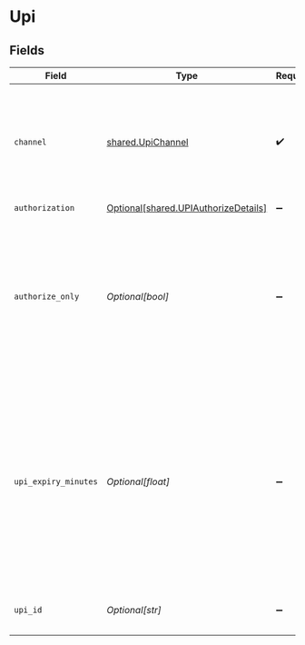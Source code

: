 # Upi


## Fields

| Field                                                                                                                                                                                                                   | Type                                                                                                                                                                                                                    | Required                                                                                                                                                                                                                | Description                                                                                                                                                                                                             |
| ----------------------------------------------------------------------------------------------------------------------------------------------------------------------------------------------------------------------- | ----------------------------------------------------------------------------------------------------------------------------------------------------------------------------------------------------------------------- | ----------------------------------------------------------------------------------------------------------------------------------------------------------------------------------------------------------------------- | ----------------------------------------------------------------------------------------------------------------------------------------------------------------------------------------------------------------------- |
| `channel`                                                                                                                                                                                                               | [shared.UpiChannel](../../models/shared/upichannel.md)                                                                                                                                                                  | :heavy_check_mark:                                                                                                                                                                                                      | Specify the channel through which the payment must be processed. Can be one of ["link", "collect", "qrcode"]                                                                                                            |
| `authorization`                                                                                                                                                                                                         | [Optional[shared.UPIAuthorizeDetails]](../../models/shared/upiauthorizedetails.md)                                                                                                                                      | :heavy_minus_sign:                                                                                                                                                                                                      | N/A                                                                                                                                                                                                                     |
| `authorize_only`                                                                                                                                                                                                        | *Optional[bool]*                                                                                                                                                                                                        | :heavy_minus_sign:                                                                                                                                                                                                      | For one time mandate on UPI. Set this as authorize_only = true. Please note that you can only use the "collect" channel if you are sending a one time mandate request                                                   |
| `upi_expiry_minutes`                                                                                                                                                                                                    | *Optional[float]*                                                                                                                                                                                                       | :heavy_minus_sign:                                                                                                                                                                                                      | The UPI request will be valid for this expiry minutes. This parameter is only applicable for a UPI collect payment. The default value is 5 minutes. You should keep the minimum as 5 minutes, and maximum as 15 minutes |
| `upi_id`                                                                                                                                                                                                                | *Optional[str]*                                                                                                                                                                                                         | :heavy_minus_sign:                                                                                                                                                                                                      | Customer UPI VPA to process payment.                                                                                                                                                                                    |